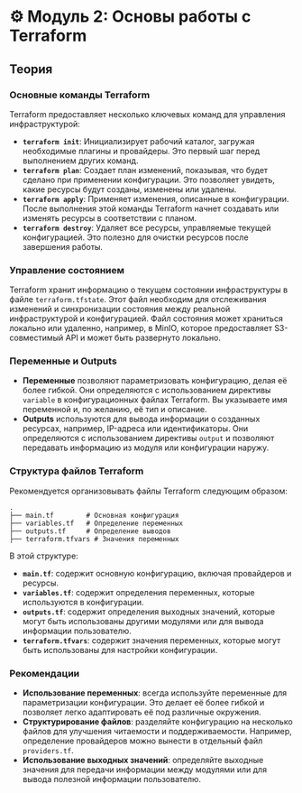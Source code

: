 # ⚙️ Модуль 2: Основы работы с Terraform

## Теория

### Основные команды Terraform

Terraform предоставляет несколько ключевых команд для управления инфраструктурой:

* **`terraform init`**: Инициализирует рабочий каталог, загружая необходимые плагины и провайдеры. Это первый шаг перед выполнением других команд.
* **`terraform plan`**: Создает план изменений, показывая, что будет сделано при применении конфигурации. Это позволяет увидеть, какие ресурсы будут созданы, изменены или удалены.
* **`terraform apply`**: Применяет изменения, описанные в конфигурации. После выполнения этой команды Terraform начнет создавать или изменять ресурсы в соответствии с планом.
* **`terraform destroy`**: Удаляет все ресурсы, управляемые текущей конфигурацией. Это полезно для очистки ресурсов после завершения работы.

### Управление состоянием

Terraform хранит информацию о текущем состоянии инфраструктуры в файле `terraform.tfstate`. Этот файл необходим для отслеживания изменений и синхронизации состояния между реальной инфраструктурой и конфигурацией. Файл состояния может храниться локально или удаленно, например, в MinIO, которое предоставляет S3-совместимый API и может быть развернуто локально.

### Переменные и Outputs

* **Переменные** позволяют параметризовать конфигурацию, делая её более гибкой. Они определяются с использованием директивы `variable` в конфигурационных файлах Terraform. Вы указываете имя переменной и, по желанию, её тип и описание.
* **Outputs** используются для вывода информации о созданных ресурсах, например, IP-адреса или идентификаторы. Они определяются с использованием директивы `output` и позволяют передавать информацию из модуля или конфигурации наружу.

### Структура файлов Terraform

Рекомендуется организовывать файлы Terraform следующим образом:

```
.
├── main.tf        # Основная конфигурация
├── variables.tf   # Определение переменных
├── outputs.tf     # Определение выводов
├── terraform.tfvars # Значения переменных
```

В этой структуре:

* **`main.tf`**: содержит основную конфигурацию, включая провайдеров и ресурсы.
* **`variables.tf`**: содержит определения переменных, которые используются в конфигурации.
* **`outputs.tf`**: содержит определения выходных значений, которые могут быть использованы другими модулями или для вывода информации пользователю.
* **`terraform.tfvars`**: содержит значения переменных, которые могут быть использованы для настройки конфигурации.

### Рекомендации

* **Использование переменных**: всегда используйте переменные для параметризации конфигурации. Это делает её более гибкой и позволяет легко адаптировать её под различные окружения.
* **Структурирование файлов**: разделяйте конфигурацию на несколько файлов для улучшения читаемости и поддерживаемости. Например, определение провайдеров можно вынести в отдельный файл `providers.tf`.
* **Использование выходных значений**: определяйте выходные значения для передачи информации между модулями или для вывода полезной информации пользователю.

